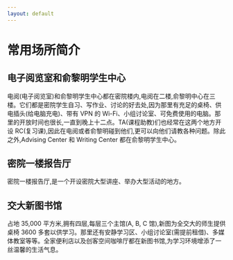 ```yaml
---
layout: default
---
```


# 常用场所简介

## 电子阅览室和俞黎明学生中心
电阅(电子阅览室)和俞黎明学生中心都在密院楼内,电阅在二楼,俞黎明中心在三楼。它们都是密院学生自习、写作业、讨论的好去处,因为那里有充足的桌椅、供电插头(给电脑充电)、带有 VPN 的 Wi-Fi、小组讨论室、可免费使用的电脑。那里的开放时间也很长,一直到晚上十二点。TA(课程助教)们也经常在这两个地方开设 RC(复习课),因此在电阅或者俞黎明碰到他们,更可以向他们请教各种问题。除此之外,Advising Center 和 Writing Center 都在俞黎明学生中心。

## 密院一楼报告厅
密院一楼报告厅,是一个开设密院大型讲座、举办大型活动的地方。

## 交大新图书馆
占地 35,000 平方米,拥有四层,每层三个主馆(A, B, C 馆),新图为全交大的师生提供桌椅 3600 多套以供学习。那里还有安静学习区、小组讨论室(需提前租借)、多媒体教室等等。全家便利店以及创客空间咖啡厅都在新图书馆,为学习环境增添了一丝温馨的生活气息。




